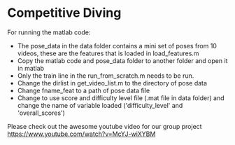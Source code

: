 # Competitive Diving
For running the matlab code:

- The pose_data in the data folder contains a mini set of poses from 10 videos, these are the features that is loaded in load_features.m
- Copy the matlab code and pose_data folder to another folder and open it in matlab
- Only the train line in the run_from_scratch.m needs to be run. 
- Change the dirlist in get_video_list.m to the directory of pose data
- Change fname_feat to a path of pose data file
- Change to use score and difficulty level file (.mat file in data folder) and change the name of variable loaded ('difficulty_level' and 'overall_scores')


Please check out the awesome youtube video for our group project https://www.youtube.com/watch?v=McYJ-wiXYBM 
